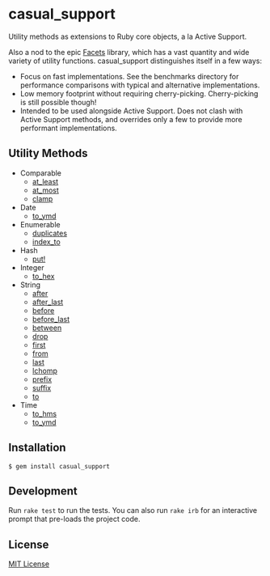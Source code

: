 # casual_support

Utility methods as extensions to Ruby core objects, a la Active Support.

Also a nod to the epic [Facets] library, which has a vast quantity and
wide variety of utility functions.  casual_support distinguishes itself
in a few ways:

- Focus on fast implementations.  See the benchmarks directory for
  performance comparisons with typical and alternative implementations.
- Low memory footprint without requiring cherry-picking.  Cherry-picking
  is still possible though!
- Intended to be used alongside Active Support.  Does not clash with
  Active Support methods, and overrides only a few to provide more
  performant implementations.

[Facets]: https://github.com/rubyworks/facets


## Utility Methods

- Comparable
  - [at_least](http://www.rubydoc.info/gems/casual_support/Comparable%3Aat_least)
  - [at_most](http://www.rubydoc.info/gems/casual_support/Comparable%3Aat_most)
  - [clamp](http://www.rubydoc.info/gems/casual_support/Comparable%3Aclamp)
- Date
  - [to_ymd](http://www.rubydoc.info/gems/casual_support/Date%3Ato_ymd)
- Enumerable
  - [duplicates](http://www.rubydoc.info/gems/casual_support/Enumerable%3Aduplicates)
  - [index_to](http://www.rubydoc.info/gems/casual_support/Enumerable%3Aindex_to)
- Hash
  - [put!](http://www.rubydoc.info/gems/casual_support/Hash%3Aput%21)
- Integer
  - [to_hex](http://www.rubydoc.info/gems/casual_support/Integer%3Ato_hex)
- String
  - [after](http://www.rubydoc.info/gems/casual_support/String%3Aafter)
  - [after_last](http://www.rubydoc.info/gems/casual_support/String%3Aafter_last)
  - [before](http://www.rubydoc.info/gems/casual_support/String%3Abefore)
  - [before_last](http://www.rubydoc.info/gems/casual_support/String%3Abefore_last)
  - [between](http://www.rubydoc.info/gems/casual_support/String%3Abetween)
  - [drop](http://www.rubydoc.info/gems/casual_support/String%3Adrop)
  - [first](http://www.rubydoc.info/gems/casual_support/String%3Afirst)
  - [from](http://www.rubydoc.info/gems/casual_support/String%3Afrom)
  - [last](http://www.rubydoc.info/gems/casual_support/String%3Alast)
  - [lchomp](http://www.rubydoc.info/gems/casual_support/String%3Alchomp)
  - [prefix](http://www.rubydoc.info/gems/casual_support/String%3Aprefix)
  - [suffix](http://www.rubydoc.info/gems/casual_support/String%3Asuffix)
  - [to](http://www.rubydoc.info/gems/casual_support/String%3Ato)
- Time
  - [to_hms](http://www.rubydoc.info/gems/casual_support/Time%3Ato_hms)
  - [to_ymd](http://www.rubydoc.info/gems/casual_support/Time%3Ato_ymd)


## Installation

    $ gem install casual_support


## Development

Run `rake test` to run the tests.  You can also run `rake irb` for an
interactive prompt that pre-loads the project code.


## License

[MIT License](http://opensource.org/licenses/MIT)
